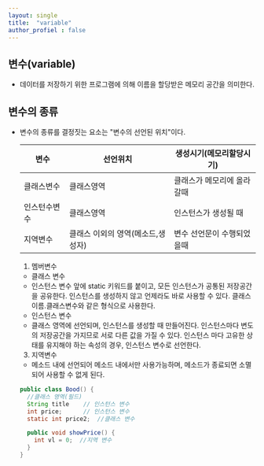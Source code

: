 ```yaml
---
layout: single
title:  "variable"
author_profiel : false
---
```


## 변수(variable)
 - 데이터를 저장하기 위한 프로그램에 의해 이름을 할당받은 메모리 공간을 의미한다.

 ## 변수의 종류
- 변수의 종류를 결정짓는 요소는 "변수의 선언된 위치"이다.

    |변수|선언위치|생성시기(메모리할당시기)|
    |-------|------|--------|
    |클래스변수|클래스영역|클래스가 메모리에 올라갈때|
    |인스턴수변수|클래스영역|인스턴스가 생성될 때|
    |지역변수|클래스 이외의 영역(메소드,생성자)|변수 선언문이 수행되었을때|


  1. 멤버변수
    * 클래스 변수
    - 인스턴스 변수 앞에 static 키워드를 붙이고, 모든 인스턴스가 공통된 저장공간을 공유한다. 인스턴스를 생성하지 않고 언제라도 바로 사용할 수 있다. 클래스이름.클래스변수와 같은 형식으로 사용한다.
    * 인스턴스 변수
    - 클래스 영역에 선언되며, 인스턴스를 생성할 때 만들어진다. 인스턴스마다 변도의 저장공간을 가지므로 서로 다른 값을 가질 수 있다. 인스턴스 마다 고유한 상태를 유지해야 하는 속성의 경우, 인스턴스 변수로 선언한다.
  3. 지역변수
  - 메소드 내에 선언되어 메소드 내에서만 사용가능하며, 메소드가 종료되면 소멸되어 사용할 수 없게 된다. 

  ```java
  public class Bood() {
    //클래스 영역(필드)
    String title    // 인스턴스 변수
    int price;      // 인스턴스 변수
    static int price2;  //클래스 변수

    public void showPrice() {
      int vl = 0;  //지역 변수
    }
  }
  ```